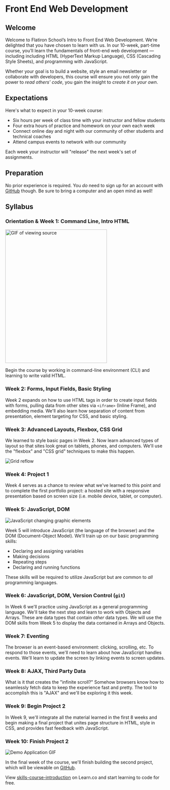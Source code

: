 # Front End Web Development

## Welcome

Welcome to Flatiron School’s Intro to Front End Web Development.  We’re
delighted that you have chosen to learn with us.  In our 10-week, part-time
course, you’ll learn the fundamentals of front-end web development &mdash;
including including HTML (HyperText Markup Language), CSS (Cascading Style
Sheets), and programming with JavaScript.

Whether your goal is to build a website, style an email newsletter or 
collaborate with developers, this course will ensure you not only gain the 
power to _read others' code_, you gain the insight to _create it on your own_.

## Expectations

Here's what to expect in your 10-week course:

* Six hours per week of class time with your instructor and fellow students
* Four extra hours of practice and homework on your own each week
* Connect online day and night with our community of other students and
  technical coaches
* Attend campus events to network with our community

Each week your instructor will "release" the next week's set of assignments.

## Preparation

No prior experience is required. You _do_ need to sign up for an account with
[GitHub][] though. Be sure to bring a computer and an open mind as well!

## Syllabus

### Orientation & Week 1: Command Line, Intro HTML

<img src="https://curriculum-content.s3.amazonaws.com/skills-front-end-web-development/skills-course-introduction/view_source.gif" alt="GIF of viewing source" height="420" width="320" />

Begin the course by working in command-line environment (CLI) and learning to
write valid HTML.

### Week 2: Forms, Input Fields, Basic Styling

Week 2 expands on how to use HTML tags in order to create input fields with
forms, pulling data from other sites via `<iframe>` (Inline Frame), and
embedding media. We'll also learn how separation of content from presentation,
element targeting for CSS, and basic styling.

### Week 3: Advanced Layouts, Flexbox, CSS Grid

We learned to style basic pages in Week 2. Now learn advanced types of layout
so that sites look great on tablets, phones, and computers.  We'll use the
"flexbox" and "CSS grid" techniques to make this happen.

<img src="https://curriculum-content.s3.amazonaws.com/skills-front-end-web-development/skills-course-introduction/grid.gif" alt="Grid reflow"/>

### Week 4: Project 1

Week 4 serves as a chance to review what we've learned to this point and to
complete the first portfolio project: a hosted site with a responsive
presentation based on screen size (i.e. mobile device, tablet, or computer).

### Week 5: JavaScript, DOM

![JavaScript changing graphic elements](https://curriculum-content.s3.amazonaws.com/skills-front-end-web-development/skills-course-introduction/js.gif)

Week 5 will introduce JavaScript (the language of the browser) and the DOM
(Document-Object Model). We'll train up on our basic programming skills:

* Declaring and assigning variables
* Making decisions
* Repeating steps
* Declaring and running functions

These skills will be required to utilize JavaScript but are common to
_all_ programming languages.

### Week 6: JavaScript, DOM, Version Control (`git`)

In Week 6 we'll practice using JavaScript as a general programming
language. We'll take the next step and learn to work with Objects and
Arrays. These are data types that contain _other_ data types. We will
use the DOM skills from Week 5 to display the data contained in Arrays
and Objects.

### Week 7: Eventing

The browser is an event-based environment: clicking, scrolling, etc. To respond
to those events, we'll need to learn about how JavaScript handles events. We'll
learn to update the screen by linking events to screen updates.

### Week 8: AJAX, Third Party Data

What is it that creates the "infinite scroll?" Somehow browsers know how to
seamlessly fetch data to keep the experience fast and pretty. The tool to
accomplish this is "AJAX" and we'll be exploring it this week.

### Week 9: Begin Project 2

In Week 9, we'll integrate all the material learned in the first 8 weeks and
begin making a final project that unites page structure in HTML, style in
CSS, and provides fast feedback with JavaScript.

### Week 10: Finish Project 2

![Demo Application GIF](https://curriculum-content.s3.amazonaws.com/skills-front-end-web-development/skills-course-introduction/wedding-invite-demo-2.gif)

In the final week of the course, we'll finish building the second project,
which will be viewable on [GitHub][].


[GitHub]: http://www.github.com

<p class='util--hide'>View <a href='https://learn.co/lessons/skills-course-introduction'>skills-course-introduction</a> on Learn.co and start learning to code for free.</p>
